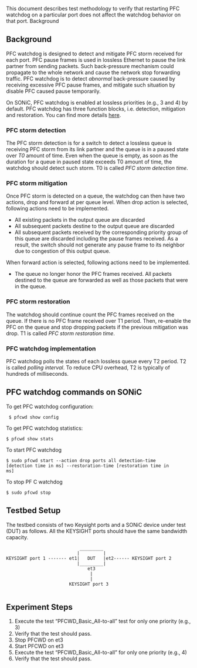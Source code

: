 
This document describes test methodology to verify that restarting PFC watchdog on a particular port does not affect the watchdog behavior on that port.
Background

## Background

PFC watchdog is designed to detect and mitigate PFC storm received for each port. PFC pause frames is used in lossless Ethernet to pause the link partner from sending packets. Such back-pressure mechanism could propagate to the whole network and cause the network stop forwarding traffic. PFC watchdog is to detect _abnormal_ back-pressure caused by receiving excessive PFC pause frames, and mitigate such situation by disable PFC caused pause temporarily.

On SONiC, PFC watchdog is enabled at lossless priorities (e.g., 3 and 4) by default. PFC watchdog has three function blocks, i.e. detection, mitigation and restoration. You can find more details [here](https://github.com/Azure/SONiC/wiki/PFC-Watchdog).

### PFC storm detection

The PFC storm detection is for a switch to detect a lossless queue is receiving PFC storm from its link partner and the queue is in a paused state over _T0_ amount of time. Even when the queue is empty, as soon as the duration for a queue in paused state exceeds T0 amount of time, the watchdog should detect such storm. T0 is called _PFC storm detection time_.

### PFC storm mitigation

Once PFC storm is detected on a queue, the watchdog can then have two actions, drop and forward at per queue level. When drop action is selected, following actions need to be implemented.

* All existing packets in the output queue are discarded
* All subsequent packets destine to the output queue are discarded
* All subsequent packets received by the corresponding priority group of this queue are discarded including the pause frames received. As a result, the switch should not generate any pause frame to its neighbor due to congestion of this output queue.

When forward action is selected, following actions need to be implemented.

* The queue no longer honor the PFC frames received. All packets destined to the queue are forwarded as well as those packets that were in the queue.

### PFC storm restoration

The watchdog should continue count the PFC frames received on the queue. If there is no PFC frame received over T1 period. Then, re-enable the PFC on the queue and stop dropping packets if the previous mitigation was drop. T1 is called _PFC storm restoration time_.

### PFC watchdog implementation

PFC watchdog polls the states of each lossless queue every T2 period. T2 is called _polling interval_. To reduce CPU overhead, T2 is typically of hundreds of milliseconds.

## PFC watchdog commands on SONiC

To get PFC watchdog configuration:

<code> $ pfcwd show config</code>

To get PFC watchdog statistics:

<code>$ pfcwd show stats</code>

To start PFC watchdog

<code>$ sudo pfcwd start --action drop ports all detection-time [detection time in ms] --restoration-time [restoration time in ms]</code>

To stop PF C watchdog

<code>$ sudo pfcwd stop</code>

## Testbed Setup

The testbed consists of two Keysight ports and a SONiC device under test (DUT) as follows. All the KEYSIGHT ports should have the same bandwidth capacity.

``` 
                            _________
                           |         |
KEYSIGHT port 1 ------- et1|   DUT   |et2------ KEYSIGHT port 2
                           |_________|
                               et3
                                |
                                |
                        KEYSIGHT port 3
                        
```

## Experiment Steps

1. Execute the test “PFCWD_Basic_All-to-all” test for only one priority (e.g., 3)
2. Verify that the test should pass.
3. Stop PFCWD on et3
4. Start PFCWD on et3
5. Execute the test “PFCWD_Basic_All-to-all” for only one priority (e.g., 4)
6. Verify that the test should pass.
